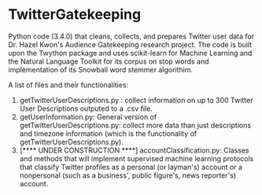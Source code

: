 # TwitterGatekeeping
Python code (3.4.0) that cleans, collects, and prepares Twitter user data for Dr. Hazel Kwon's Audience Gatekeeping research project. 
The code is built upon the Twython package and uses scikit-learn for Machine Learning and the Natural Language Toolkit for 
its corpus on stop words and implementation of its Snowball word stemmer algorithim. 


A list of files and their functionalities:

1. getTwitterUserDescriptions.py : collect information on up to 300 Twitter User Descriptions outputed to a .csv file.
2. getUserInformation.py: General version of getTwitterUserDescriptions.py: collect more data than just descriptions and timezone information (which is the functionality of getTwitterUserDescriptions.py). 
3. [**** UNDER CONSTRUCTION ****] accountClassification.py: Classes and methods that will implement supervised machine learning protocols that classify Twitter profiles as a personal (or layman's) account or a nonpersonal (such as a business', public figure's, news reporter's) account.  
                          

